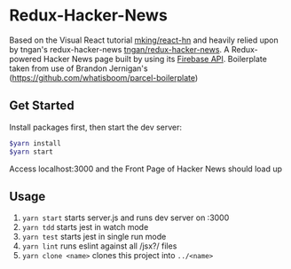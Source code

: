 Redux-Hacker-News
===

Based on the Visual React tutorial [mking/react-hn](https://github.com/mking/react-hn) and heavily relied upon by tngan's redux-hacker-news [tngan/redux-hacker-news](https://github.com/tngan/redux-hacker-news).
A Redux-powered Hacker News page built by using its [Firebase API](https://github.com/HackerNews/API).
Boilerplate taken from use of Brandon Jernigan's (https://github.com/whatisboom/parcel-boilerplate)


Get Started
---
Install packages first, then start the dev server:
```bash
$yarn install
$yarn start
```
Access localhost:3000 and the Front Page of Hacker News should load up


## Usage

1. `yarn start` starts server.js and runs dev server on :3000
1. `yarn tdd` starts jest in watch mode
1. `yarn test` starts jest in single run mode
1. `yarn lint` runs eslint against all /jsx?/ files
1. `yarn clone <name>` clones this project into `../<name>`
